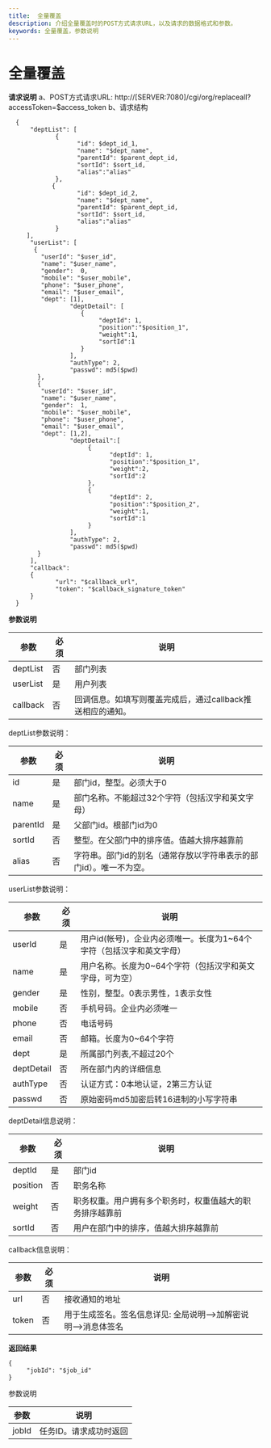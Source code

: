 ```yaml
---
title:  全量覆盖
description: 介绍全量覆盖时的POST方式请求URL，以及请求的数据格式和参数。
keywords: 全量覆盖，参数说明
---
```


# 全量覆盖

**请求说明**
a、POST方式请求URL:
http://[SERVER:7080]/cgi/org/replaceall?accessToken=$access_token
b、请求结构

```
  {
      "deptList": [
             {
                   "id": $dept_id_1,
                   "name": "$dept_name",
                   "parentId": $parent_dept_id,
                   "sortId": $sort_id,
                   "alias":"alias"
             },
            {
                   "id": $dept_id_2,
                   "name": "$dept_name",
                   "parentId": $parent_dept_id,
                   "sortId": $sort_id,
                   "alias":"alias"
             }
     ],
      "userList": [
       {
		 "userId": "$user_id",
		 "name": "$user_name",
		 "gender":  0,
		 "mobile": "$user_mobile",
		 "phone": "$user_phone",
		 "email": "$user_email",
		 "dept": [1],
                 "deptDetail": [
                    {
                         "deptId": 1,
                         "position":"$position_1",
                         "weight":1,
                         "sortId":1
                    }
                 ],
                 "authType": 2,
                 "passwd": md5($pwd)
        },
        {
		 "userId": "$user_id",
		 "name": "$user_name",
		 "gender":  1,
		 "mobile": "$user_mobile",
		 "phone": "$user_phone",
		 "email": "$user_email",
		 "dept": [1,2],
                 "deptDetail":[
                      {
                            "deptId": 1,
                            "position":"$position_1",
                            "weight":2,
                            "sortId":2
                      },
                      {
                            "deptId": 2,
                            "position":"$position_2",
                            "weight":1,
                            "sortId":1
                      }
                 ],
                 "authType": 2,
                 "passwd": md5($pwd)
        }
      ],
      "callback":
      {
             "url": "$callback_url",
             "token": "$callback_signature_token"
      }
  }
```

**参数说明**

| 参数     | 必须 | 说明                                                       |
| -------- | ---- | ---------------------------------------------------------- |
| deptList | 否   | 部门列表                                                   |
| userList | 是   | 用户列表                                                   |
| callback | 否   | 回调信息。如填写则覆盖完成后，通过callback推送相应的通知。 |

deptList参数说明：

| 参数     | 必须 | 说明                                                         |
| -------- | ---- | ------------------------------------------------------------ |
| id       | 是   | 部门id，整型。必须大于0                                      |
| name     | 是   | 部门名称。不能超过32个字符（包括汉字和英文字母）             |
| parentId | 是   | 父部门id。根部门id为0                                        |
| sortId   | 否   | 整型。在父部门中的排序值。值越大排序越靠前                   |
| alias    | 否   | 字符串。部门id的别名（通常存放以字符串表示的部门id）。唯一不为空。 |

userList参数说明：

| 参数       | 必须 | 说明                                                         |
| ---------- | ---- | ------------------------------------------------------------ |
| userId     | 是   | 用户id(帐号)，企业内必须唯一。长度为1~64个字符（包括汉字和英文字母） |
| name       | 是   | 用户名称。长度为0~64个字符（包括汉字和英文字母，可为空）     |
| gender     | 是   | 性别，整型。0表示男性，1表示女性                             |
| mobile     | 否   | 手机号码。企业内必须唯一                                     |
| phone      | 否   | 电话号码                                                     |
| email      | 否   | 邮箱。长度为0~64个字符                                       |
| dept       | 是   | 所属部门列表,不超过20个                                      |
| deptDetail | 否   | 所在部门内的详细信息                                         |
| authType   | 否   | 认证方式：0本地认证，2第三方认证                             |
| passwd     | 否   | 原始密码md5加密后转16进制的小写字符串                        |

deptDetail信息说明：

| 参数     | 必须 | 说明                                                     |
| -------- | ---- | -------------------------------------------------------- |
| deptId   | 是   | 部门id                                                   |
| position | 否   | 职务名称                                                 |
| weight   | 否   | 职务权重。用户拥有多个职务时，权重值越大的职务排序越靠前 |
| sortId   | 否   | 用户在部门中的排序，值越大排序越靠前                     |

callback信息说明：

| 参数  | 必须 | 说明                                                         |
| ----- | ---- | ------------------------------------------------------------ |
| url   | 否   | 接收通知的地址                                               |
| token | 否   | 用于生成签名。签名信息详见: 全局说明-->加解密说明-->消息体签名 |

**返回结果**

```
{
     "jobId": "$job_id"
}
```

参数说明

| 参数  | 说明                   |
| ----- | ---------------------- |
| jobId | 任务ID。请求成功时返回 |